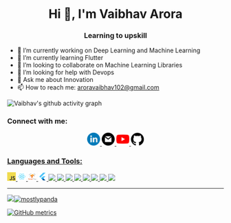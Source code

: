 <h1 align="center">Hi 👋, I'm Vaibhav Arora</h1>
<h3 align="center">Learning to upskill </h3>

- 🔭 I’m currently working on Deep Learning and Machine Learning
- 🌱 I’m currently learning Flutter
- 👯 I’m looking to collaborate on Machine Learning Libraries
- 🤔 I’m looking for help with Devops
- 💬 Ask me about Innovation
- 📫 How to reach me: aroravaibhav102@gmail.com

![Vaibhav's github activity graph](https://activity-graph.herokuapp.com/graph?username=vaibhavarora102&theme=dracula)

<h3 align="left">Connect with me:</h3>
<p align="left">
<div class="footer" id="top3">
  <center> 
   <a href="https://www.linkedin.com/in/vaibhav-arora-3005a818a/" class="pics"><img src="root/linkedin.png" height="30vh">  </a>
  <a href="https://mail.google.com/mail/?view=cm&fs=1&tf=1&to=aroravaibhav@gmail.com" class="pics"><img src="root/gmail.png" height="30vh">
  <a href="https://www.youtube.com/c/codefloworg" class="pics"><img src="root/youtube (1).png" height="30vh">
    <a href="https://github.com/vaibhavarora102" class="pics">
    <img src="root/github-logo.png" height="30vh"></center>
  </div>
</p>

<h3 align="left">Languages and Tools:</h3>
<code><img height="20" src="https://raw.githubusercontent.com/github/explore/80688e429a7d4ef2fca1e82350fe8e3517d3494d/topics/javascript/javascript.png"></code>
<code><img height="20" src="https://raw.githubusercontent.com/github/explore/80688e429a7d4ef2fca1e82350fe8e3517d3494d/topics/react/react.png"></code>
<code><img height="20" src="https://raw.githubusercontent.com/github/explore/80688e429a7d4ef2fca1e82350fe8e3517d3494d/topics/tensorflow/tensorflow.png"></code> 
<code><img height="20" src="https://raw.githubusercontent.com/github/explore/80688e429a7d4ef2fca1e82350fe8e3517d3494d/topics/flutter/flutter.png"></code> 
<code><img height="20" src="https://cdn3.iconfinder.com/data/icons/logos-and-brands-adobe/512/267_Python-512.png"></code> 
<code><img height="20" src="https://cdn.iconscout.com/icon/free/png-512/c-programming-569564.png"></code> 
<code><img height="20" src="https://user-images.githubusercontent.com/42747200/46140125-da084900-c26d-11e8-8ea7-c45ae6306309.png"></code>  
<code><img height="20" src="https://e7.pngegg.com/pngimages/840/443/png-clipart-html-5-logo-web-development-html-css3-canvas-element-web-design-w3c-html5-logo-miscellaneous-text-thumbnail.png"></code> 
<code><img height="20" src="https://img.icons8.com/color/452/firebase.png"></code> 
<code><img height="20" src="https://mccarter.gallerycdn.vsassets.io/extensions/mccarter/start-git-bash/1.2.1/1499505567572/Microsoft.VisualStudio.Services.Icons.Default"></code>
<code><img height="20" src="https://cdn.iconscout.com/icon/free/png-256/heroku-225989.png"></code>
<code><img height="20" src="https://cdn.icon-icons.com/icons2/2107/PNG/512/file_type_vscode_icon_130084.png"></code>
<br>
<hr/>


<img align="left" src='https://github-readme-stats.vercel.app/api?username=vaibhavarora102&show_icons=true&theme=radical&count_private=true'/>
</p>
<img align="center" src="https://github-readme-streak-stats.herokuapp.com/?user=vaibhavarora102&count_private=true&theme=radical" alt="mostlypanda" />


![GitHub metrics](https://metrics.lecoq.io/vaibhavarora102)  
